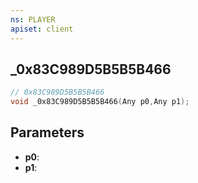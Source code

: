 ```yaml
---
ns: PLAYER
apiset: client
---
```

## _0x83C989D5B5B5B466

```c
// 0x83C989D5B5B5B466
void _0x83C989D5B5B5B466(Any p0,Any p1);
```


## Parameters
* **p0**:
* **p1**: